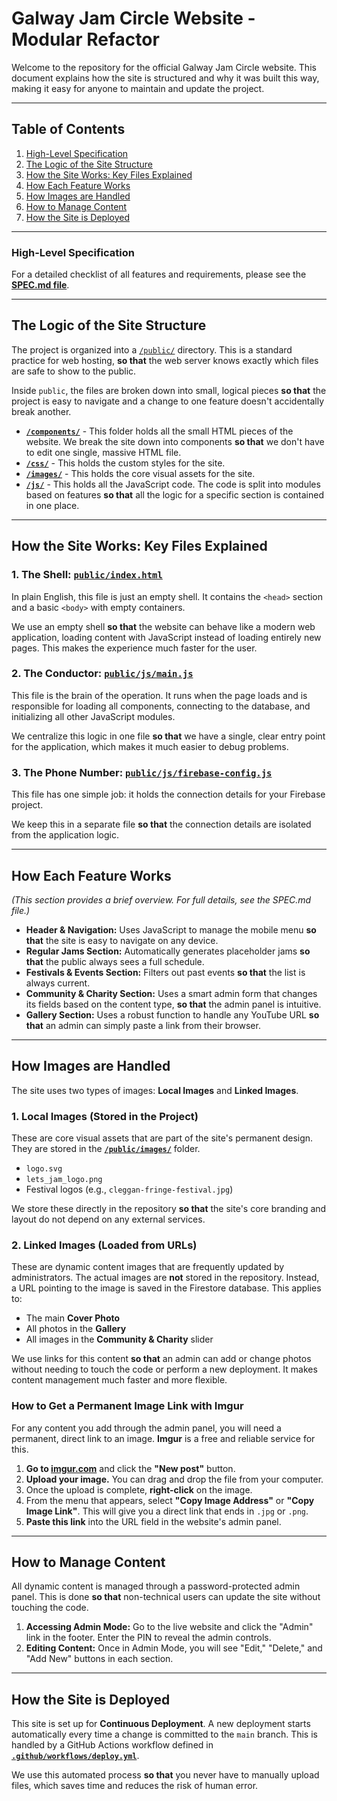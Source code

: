 # Galway Jam Circle Website - Modular Refactor

Welcome to the repository for the official Galway Jam Circle website. This document explains how the site is structured and why it was built this way, making it easy for anyone to maintain and update the project.

---
## Table of Contents

1.  [High-Level Specification](#high-level-specification)
2.  [The Logic of the Site Structure](#the-logic-of-the-site-structure)
3.  [How the Site Works: Key Files Explained](#how-the-site-works-key-files-explained)
4.  [How Each Feature Works](#how-each-feature-works)
5.  [How Images are Handled](#how-images-are-handled)
6.  [How to Manage Content](#how-to-manage-content)
7.  [How the Site is Deployed](#how-the-site-is-deployed)

---
### High-Level Specification

For a detailed checklist of all features and requirements, please see the **[SPEC.md file](./public/spec.md)**.

---
## The Logic of the Site Structure

The project is organized into a [`/public/`](./public/) directory. This is a standard practice for web hosting, **so that** the web server knows exactly which files are safe to show to the public.

Inside `public`, the files are broken down into small, logical pieces **so that** the project is easy to navigate and a change to one feature doesn't accidentally break another.

* [**`/components/`**](./public/components/) - This folder holds all the small HTML pieces of the website. We break the site down into components **so that** we don't have to edit one single, massive HTML file.
* [**`/css/`**](./public/css/) - This holds the custom styles for the site.
* [**`/images/`**](./public/images/) - This holds the core visual assets for the site.
* [**`/js/`**](./public/js/) - This holds all the JavaScript code. The code is split into modules based on features **so that** all the logic for a specific section is contained in one place.

---
## How the Site Works: Key Files Explained

### 1. The Shell: [`public/index.html`](./public/index.html)

In plain English, this file is just an empty shell. It contains the `<head>` section and a basic `<body>` with empty containers.

We use an empty shell **so that** the website can behave like a modern web application, loading content with JavaScript instead of loading entirely new pages. This makes the experience much faster for the user.

### 2. The Conductor: [`public/js/main.js`](./public/js/main.js)

This file is the brain of the operation. It runs when the page loads and is responsible for loading all components, connecting to the database, and initializing all other JavaScript modules.

We centralize this logic in one file **so that** we have a single, clear entry point for the application, which makes it much easier to debug problems.

### 3. The Phone Number: [`public/js/firebase-config.js`](./public/js/firebase-config.js)

This file has one simple job: it holds the connection details for your Firebase project.

We keep this in a separate file **so that** the connection details are isolated from the application logic.

---
## How Each Feature Works

*(This section provides a brief overview. For full details, see the SPEC.md file.)*

* **Header & Navigation:** Uses JavaScript to manage the mobile menu **so that** the site is easy to navigate on any device.
* **Regular Jams Section:** Automatically generates placeholder jams **so that** the public always sees a full schedule.
* **Festivals & Events Section:** Filters out past events **so that** the list is always current.
* **Community & Charity Section:** Uses a smart admin form that changes its fields based on the content type, **so that** the admin panel is intuitive.
* **Gallery Section:** Uses a robust function to handle any YouTube URL **so that** an admin can simply paste a link from their browser.

---
## How Images are Handled

The site uses two types of images: **Local Images** and **Linked Images**.

### 1. Local Images (Stored in the Project)

These are core visual assets that are part of the site's permanent design. They are stored in the [**`/public/images/`**](./public/images/) folder.

* `logo.svg`
* `lets_jam_logo.png`
* Festival logos (e.g., `cleggan-fringe-festival.jpg`)

We store these directly in the repository **so that** the site's core branding and layout do not depend on any external services.

### 2. Linked Images (Loaded from URLs)

These are dynamic content images that are frequently updated by administrators. The actual images are **not** stored in the repository. Instead, a URL pointing to the image is saved in the Firestore database. This applies to:

* The main **Cover Photo**
* All photos in the **Gallery**
* All images in the **Community & Charity** slider

We use links for this content **so that** an admin can add or change photos without needing to touch the code or perform a new deployment. It makes content management much faster and more flexible.

### How to Get a Permanent Image Link with Imgur

For any content you add through the admin panel, you will need a permanent, direct link to an image. **Imgur** is a free and reliable service for this.

1.  **Go to [imgur.com](https://imgur.com/)** and click the **"New post"** button.
2.  **Upload your image.** You can drag and drop the file from your computer.
3.  Once the upload is complete, **right-click** on the image.
4.  From the menu that appears, select **"Copy Image Address"** or **"Copy Image Link"**. This will give you a direct link that ends in `.jpg` or `.png`.
5.  **Paste this link** into the URL field in the website's admin panel.

---
## How to Manage Content

All dynamic content is managed through a password-protected admin panel. This is done **so that** non-technical users can update the site without touching the code.

1.  **Accessing Admin Mode:** Go to the live website and click the "Admin" link in the footer. Enter the PIN to reveal the admin controls.
2.  **Editing Content:** Once in Admin Mode, you will see "Edit," "Delete," and "Add New" buttons in each section.

---
## How the Site is Deployed

This site is set up for **Continuous Deployment**. A new deployment starts automatically every time a change is committed to the `main` branch. This is handled by a GitHub Actions workflow defined in [**`.github/workflows/deploy.yml`**](./.github/workflows/deploy.yml).

We use this automated process **so that** you never have to manually upload files, which saves time and reduces the risk of human error.
